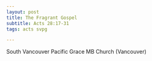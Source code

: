 ```yaml
---
layout: post
title: The Fragrant Gospel
subtitle: Acts 28:17-31
tags: acts svpg

---
```

South Vancouver Pacific Grace MB Church (Vancouver)
